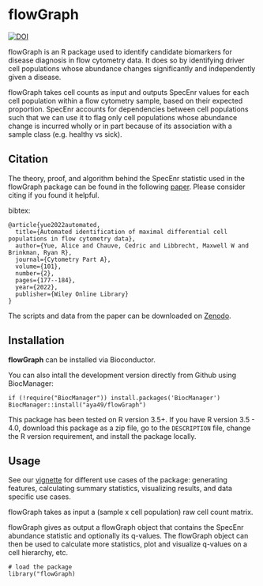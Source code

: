 # flowGraph

[![DOI](https://zenodo.org/badge/DOI/10.1101/837765.svg)](https://doi.org/10.1101/837765)

flowGraph is an R package used to identify candidate biomarkers for disease diagnosis in flow cytometry data. It does so by identifying driver cell populations whose abundance changes significantly and independently given a disease.

flowGraph takes cell counts as input and outputs SpecEnr values for each cell population within a flow cytometry sample, based on their expected proportion. SpecEnr accounts for dependencies between cell populations such that we can use it to flag only cell populations whose abundance change is incurred wholly or in part because of its association with a sample class (e.g. healthy vs sick).

## Citation

The theory, proof, and algorithm behind the SpecEnr statistic used in the flowGraph package can be found in the following [paper](https://doi.org/10.1002/cyto.a.24503). Please consider citing if you found it helpful.

bibtex:
```
@article{yue2022automated,
  title={Automated identification of maximal differential cell populations in flow cytometry data},
  author={Yue, Alice and Chauve, Cedric and Libbrecht, Maxwell W and Brinkman, Ryan R},
  journal={Cytometry Part A},
  volume={101},
  number={2},
  pages={177--184},
  year={2022},
  publisher={Wiley Online Library}
}
```

The scripts and data from the paper can be downloaded on [Zenodo](https://zenodo.org/record/3991166).


## Installation

**flowGraph** can be installed via Bioconductor.

You can also intall the development version directly from Github using BiocManager:

```{r}
if (!require("BiocManager")) install.packages('BiocManager') 
BiocManager::install("aya49/flowGraph")
```

This package has been tested on R version 3.5+. If you have R version 3.5 - 4.0, download this package as a zip file, go to the `DESCRIPTION` file, change the R version requirement, and install the package locally.

## Usage

See our [vignette](vignettes/flowGraph.Rmd) for different use cases of the package: generating features, calculating summary statistics, visualizing results, and data specific use cases.

flowGraph takes as input a (sample x cell population) raw cell count matrix.

flowGraph gives as output a flowGraph object that contains the SpecEnr abundance statistic and optionally its q-values. The flowGraph object can then be used to calculate more statistics, plot and visualize q-values on a cell hierarchy, etc.

```{r}
# load the package
library("flowGraph)
```
